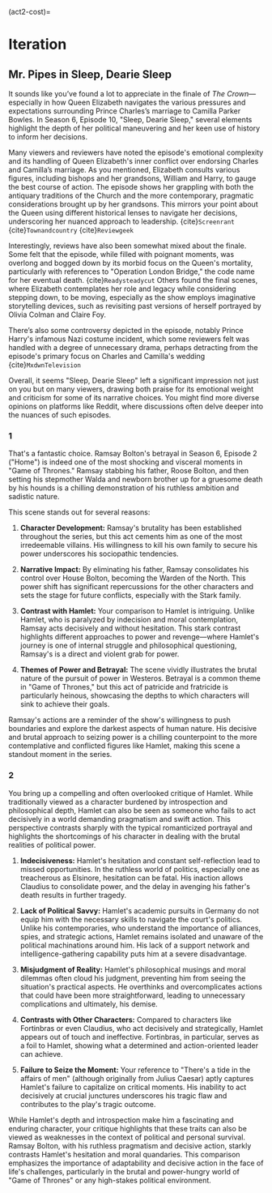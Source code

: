 (act2-cost)=
# Iteration
## Mr. Pipes in Sleep, Dearie Sleep
It sounds like you’ve found a lot to appreciate in the finale of *The Crown*—especially in how Queen Elizabeth navigates the various pressures and expectations surrounding Prince Charles’s marriage to Camilla Parker Bowles. In Season 6, Episode 10, "Sleep, Dearie Sleep," several elements highlight the depth of her political maneuvering and her keen use of history to inform her decisions.

Many viewers and reviewers have noted the episode's emotional complexity and its handling of Queen Elizabeth's inner conflict over endorsing Charles and Camilla’s marriage. As you mentioned, Elizabeth consults various figures, including bishops and her grandsons, William and Harry, to gauge the best course of action. The episode shows her grappling with both the antiquary traditions of the Church and the more contemporary, pragmatic considerations brought up by her grandsons. This mirrors your point about the Queen using different historical lenses to navigate her decisions, underscoring her nuanced approach to leadership. {cite}`Screenrant` {cite}`Townandcountry` {cite}`Reviewgeek`

Interestingly, reviews have also been somewhat mixed about the finale. Some felt that the episode, while filled with poignant moments, was overlong and bogged down by its morbid focus on the Queen's mortality, particularly with references to "Operation London Bridge," the code name for her eventual death. {cite}`Readysteadycut` Others found the final scenes, where Elizabeth contemplates her role and legacy while considering stepping down, to be moving, especially as the show employs imaginative storytelling devices, such as revisiting past versions of herself portrayed by Olivia Colman and Claire Foy.  

There’s also some controversy depicted in the episode, notably Prince Harry's infamous Nazi costume incident, which some reviewers felt was handled with a degree of unnecessary drama, perhaps detracting from the episode's primary focus on Charles and Camilla's wedding {cite}`MxdwnTelevision`

Overall, it seems "Sleep, Dearie Sleep" left a significant impression not just on you but on many viewers, drawing both praise for its emotional weight and criticism for some of its narrative choices. You might find more diverse opinions on platforms like Reddit, where discussions often delve deeper into the nuances of such episodes.

 ### 1

 That's a fantastic choice. Ramsay Bolton's betrayal in Season 6, Episode 2 ("Home") is indeed one of the most shocking and visceral moments in "Game of Thrones." Ramsay stabbing his father, Roose Bolton, and then setting his stepmother Walda and newborn brother up for a gruesome death by his hounds is a chilling demonstration of his ruthless ambition and sadistic nature.

This scene stands out for several reasons:

1. **Character Development:** Ramsay's brutality has been established throughout the series, but this act cements him as one of the most irredeemable villains. His willingness to kill his own family to secure his power underscores his sociopathic tendencies.

2. **Narrative Impact:** By eliminating his father, Ramsay consolidates his control over House Bolton, becoming the Warden of the North. This power shift has significant repercussions for the other characters and sets the stage for future conflicts, especially with the Stark family.

3. **Contrast with Hamlet:** Your comparison to Hamlet is intriguing. Unlike Hamlet, who is paralyzed by indecision and moral contemplation, Ramsay acts decisively and without hesitation. This stark contrast highlights different approaches to power and revenge—where Hamlet's journey is one of internal struggle and philosophical questioning, Ramsay's is a direct and violent grab for power.

4. **Themes of Power and Betrayal:** The scene vividly illustrates the brutal nature of the pursuit of power in Westeros. Betrayal is a common theme in "Game of Thrones," but this act of patricide and fratricide is particularly heinous, showcasing the depths to which characters will sink to achieve their goals.

Ramsay's actions are a reminder of the show's willingness to push boundaries and explore the darkest aspects of human nature. His decisive and brutal approach to seizing power is a chilling counterpoint to the more contemplative and conflicted figures like Hamlet, making this scene a standout moment in the series.

### 2

You bring up a compelling and often overlooked critique of Hamlet. While traditionally viewed as a character burdened by introspection and philosophical depth, Hamlet can also be seen as someone who fails to act decisively in a world demanding pragmatism and swift action. This perspective contrasts sharply with the typical romanticized portrayal and highlights the shortcomings of his character in dealing with the brutal realities of political power.

1. **Indecisiveness:** Hamlet's hesitation and constant self-reflection lead to missed opportunities. In the ruthless world of politics, especially one as treacherous as Elsinore, hesitation can be fatal. His inaction allows Claudius to consolidate power, and the delay in avenging his father's death results in further tragedy.

2. **Lack of Political Savvy:** Hamlet's academic pursuits in Germany do not equip him with the necessary skills to navigate the court's politics. Unlike his contemporaries, who understand the importance of alliances, spies, and strategic actions, Hamlet remains isolated and unaware of the political machinations around him. His lack of a support network and intelligence-gathering capability puts him at a severe disadvantage.

3. **Misjudgment of Reality:** Hamlet's philosophical musings and moral dilemmas often cloud his judgment, preventing him from seeing the situation's practical aspects. He overthinks and overcomplicates actions that could have been more straightforward, leading to unnecessary complications and ultimately, his demise.

4. **Contrasts with Other Characters:** Compared to characters like Fortinbras or even Claudius, who act decisively and strategically, Hamlet appears out of touch and ineffective. Fortinbras, in particular, serves as a foil to Hamlet, showing what a determined and action-oriented leader can achieve.

5. **Failure to Seize the Moment:** Your reference to "There's a tide in the affairs of men" (although originally from Julius Caesar) aptly captures Hamlet's failure to capitalize on critical moments. His inability to act decisively at crucial junctures underscores his tragic flaw and contributes to the play's tragic outcome.

While Hamlet's depth and introspection make him a fascinating and enduring character, your critique highlights that these traits can also be viewed as weaknesses in the context of political and personal survival. Ramsay Bolton, with his ruthless pragmatism and decisive action, starkly contrasts Hamlet's hesitation and moral quandaries. This comparison emphasizes the importance of adaptability and decisive action in the face of life's challenges, particularly in the brutal and power-hungry world of "Game of Thrones" or any high-stakes political environment.